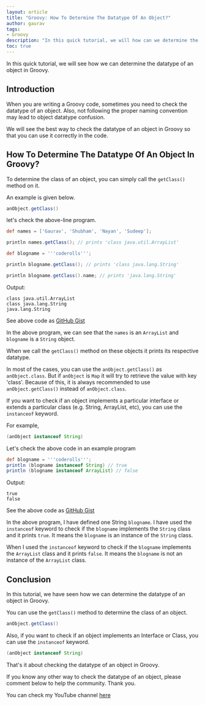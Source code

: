 ```yaml
---
layout: article
title: "Groovy: How To Determine The Datatype Of An Object?"
author: gaurav
tags: 
- Groovy
description: "In this quick tutorial, we will how can we determine the datatype of an object in Groovy."
toc: true
---
```


In this quick tutorial, we will see how we can determine the datatype of an object in Groovy.

## Introduction

When you are writing a Groovy code, sometimes you need to check the datatype of an object.  Also, not following the proper naming convention may lead to object datatype confusion.

We will see the best way to check the datatype of an object in Groovy so that you can use it correctly in the code.

## How To Determine The Datatype Of An Object In Groovy?

To determine the class of an object, you can simply call the `getClass()` method on it.

An example is given below.
```groovy
anObject.getClass()
```
let's check the above-line program.

```groovy
def names = ['Gaurav', 'Shubham', 'Nayan', 'Sudeep'];

println names.getClass(); // prints 'class java.util.ArrayList'

def blogname = '''coderolls''';

println blogname.getClass(); // prints 'class java.lang.String'

println blogname.getClass().name; // prints 'java.lang.String'
```

Output:
```
class java.util.ArrayList
class java.lang.String
java.lang.String
```
See above code as [GitHub Gist](https://gist.github.com/gauravkukade/1c12a2e35d8803106d4cf2b0e11f6b18#file-determine-datatype-groovy)

In the above program, we can see that the `names` is an `ArrayList`  and `blogname` is a `String` object.

When we call the `getClass()` method on these objects it prints its respective datatype.

In most of the cases, you can use the `anObject.getClass()` as `anObject.class`. But if `anObject` is `Map` it will try to retrieve the value with key 'class'.  Because of this, it is always recommended to use `anObject.getClass()` instead of `anObject.class`.

If you want to check if an object implements a particular interface or extends a particular class (e.g. String, ArrayList, etc), you can use the `instanceof` keyword.

For example,

```groovy
(anObject instanceof String)
```

Let's check the above code in an example program

```groovy
def blogname = '''coderolls''';
println (blogname instanceof String) // true
println (blogname instanceof ArrayList) // false
```
Output: 
```
true
false
```
See the above code as [GitHub Gist](https://gist.github.com/gauravkukade/eafc65547cd3cd54877ca5d54eec8acc)

In the above program, I have defined one String `blogname`. I have used the `instanceof` keyword to check if the `blogname` implements the `String` class and it prints `true`. It means the `blogname` is an instance of the `String` class.

When I used the `instanceof` keyword to check if the `blogname` implements the `ArrayList` class and it prints `false`. It means the `blogname` is not an instance of the `ArrayList` class.

## Conclusion

In this tutorial, we have seen how we can determine the datatype of an object in Groovy.

You can use the `getClass()` method to determine the class of an object.

```groovy
anObject.getClass()
```

Also, if you want to check if an object implements an Interface or Class, you can use the `instanceof` keyword.

```groovy
(anObject instanceof String)
```
That's it about checking the datatype of an object in Groovy. 

If you know any other way to check the datatype of an object, please comment below to help the community. Thank you.

You can check my YouTube channel [here](https://www.youtube.com/channel/UCl31HHUdQbSHOQfc9L-wo3w)
